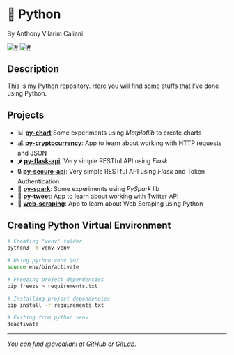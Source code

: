 # 🐍 Python
By Anthony Vilarim Caliani

[![#](https://img.shields.io/badge/licence-MIT-blue.svg)](#) [![#](https://img.shields.io/badge/python-3-yellow.svg)](#)

## Description
This is my Python repository. Here you will find some stuffs that I've done using Python.

## Projects

- 📊 **[py-chart](py-chart/README.md)** Some experiments using _Matplotlib_ to create charts
- 💰 **[py-cryptocurrency](py-cryptocurrency/README.md)**: App to learn about working with HTTP requests and JSON
- 🌶 **[py-flask-api](py-flask-api/README.md)**: Very simple RESTful API using _Flask_
- 🔒 **[py-secure-api](py-secure-api/README.md)**: Very simple RESTful API using _Flask_ and Token Authentication
- 🌠 **[py-spark](py-spark/README.md)**: Some experiments using _PySpark_ lib
- 🐣 **[py-tweet](py-tweet/README.md)**: App to learn about working with Twitter API
- 🧹 **[web-scraping](web-scraping/README.md)**: App to learn about Web Scraping using Python

## Creating Python Virtual Environment

```sh
# Creating "venv" folder
python3 -m venv venv

# Using python venv \o/
source env/bin/activate

# Freezing project dependencies
pip freeze > requirements.txt

# Installing project dependencies
pip install -r requirements.txt

# Exiting from python venv
deactivate
```

---

_You can find [@avcaliani](#) at [GitHub](https://github.com/avcaliani) or [GitLab](https://gitlab.com/avcaliani)._
